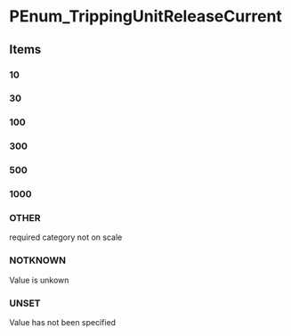 # PEnum_TrippingUnitReleaseCurrent

## Items

### 10


### 30


### 100


### 300


### 500


### 1000


### OTHER
required category not on scale

### NOTKNOWN
Value is unkown

### UNSET
Value has not been specified
